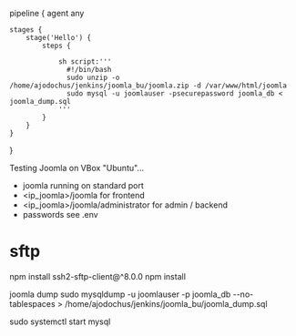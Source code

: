

pipeline {
    agent any

    stages {
        stage('Hello') {
            steps {

                sh script:'''
                  #!/bin/bash
                  sudo unzip -o /home/ajodochus/jenkins/joomla_bu/joomla.zip -d /var/www/html/joomla
                  sudo mysql -u joomlauser -psecurepassword joomla_db < joomla_dump.sql
                '''
            }
        }
    }
}



Testing Joomla on VBox "Ubuntu"...
- joomla running on standard port
- <ip_joomla>/joomla for frontend
- <ip_joomla>/joomla/administrator for admin / backend
- passwords see .env

# sftp
npm install ssh2-sftp-client@^8.0.0
npm install


joomla dump
sudo mysqldump -u joomlauser -p joomla_db --no-tablespaces > /home/ajodochus/jenkins/joomla_bu/joomla_dump.sql

sudo systemctl start mysql   